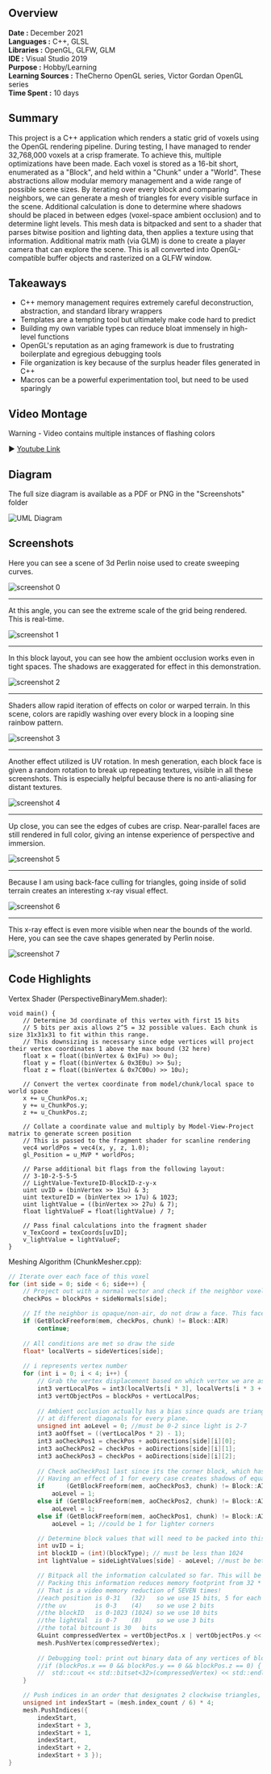 ## Overview
**Date :** December 2021  
**Languages :** C++, GLSL  
**Libraries :**  OpenGL, GLFW, GLM  
**IDE :**  Visual Studio 2019  
**Purpose :**  Hobby/Learning  
**Learning Sources :**  TheCherno OpenGL series, Victor Gordan OpenGL series  
**Time Spent :** 10 days  

## Summary
This project is a C++ application which renders a static grid of voxels using the OpenGL rendering pipeline. During testing, I have managed to render 32,768,000 voxels at a crisp framerate. To achieve this, multiple optimizations have been made. Each voxel is stored as a 16-bit short, enumerated as a "Block", and held within a "Chunk" under a "World". These abstractions allow modular memory management and a wide range of possible scene sizes. By iterating over every block and comparing neighbors, we can generate a mesh of triangles for every visible surface in the scene. Additional calculation is done to determine where shadows should be placed in between edges (voxel-space ambient occlusion) and to determine light levels. This mesh data is bitpacked and sent to a shader that parses bitwise position and lighting data, then applies a texture using that information. Additional matrix math (via GLM) is done to create a player camera that can explore the scene. This is all converted into OpenGL-compatible buffer objects and rasterized on a GLFW window.

## Takeaways
- C++ memory management requires extremely careful deconstruction, abstraction, and standard library wrappers  
- Templates are a tempting tool but ultimately make code hard to predict  
- Building my own variable types can reduce bloat immensely in high-level functions  
- OpenGL's reputation as an aging framework is due to frustrating boilerplate and egregious debugging tools  
- File organization is key because of the surplus header files generated in C++  
- Macros can be a powerful experimentation tool, but need to be used sparingly  

## Video Montage

Warning - Video contains multiple instances of flashing colors

▶️ [Youtube Link](https://www.youtube.com/watch?v=kP7laC2ohEo)

## Diagram

The full size diagram is available as a PDF or PNG in the "Screenshots" folder  

![UML Diagram](Screenshots/OpenGL_UML_White.png)

## Screenshots
<p>Here you can see a scene of 3d Perlin noise used to create sweeping curves.</p>

![screenshot 0](Screenshots/screenshot0.png)

---
At this angle, you can see the extreme scale of the grid being rendered. This is real-time.

![screenshot 1](Screenshots/screenshot1.png)

---
In this block layout, you can see how the ambient occlusion works even in tight spaces.
The shadows are exaggerated for effect in this demonstration.

![screenshot 2](Screenshots/screenshot2.png)

---
Shaders allow rapid iteration of effects on color or warped terrain. In this scene, colors are rapidly
washing over every block in a looping sine rainbow pattern.

![screenshot 3](Screenshots/screenshot3.png)

---
Another effect utilized is UV rotation. In mesh generation, each block face is given a random
rotation to break up repeating textures, visible in all these screenshots. This is especially helpful 
because there is no anti-aliasing for distant textures.

![screenshot 4](Screenshots/screenshot4.png)

---
Up close, you can see the edges of cubes are crisp. Near-parallel faces are still rendered in full color,
giving an intense experience of perspective and immersion.

![screenshot 5](Screenshots/screenshot5.png)

---
Because I am using back-face culling for triangles, going inside of solid terrain creates an interesting x-ray visual effect.

![screenshot 6](Screenshots/screenshot6.png)

---
This x-ray effect is even more visible when near the bounds of the world. Here, you can see the cave shapes generated by Perlin noise.

![screenshot 7](Screenshots/screenshot7.png)

## Code Highlights

Vertex Shader (PerspectiveBinaryMem.shader):

```hlsl
void main() {
    // Determine 3d coordinate of this vertex with first 15 bits
    // 5 bits per axis allows 2^5 = 32 possible values. Each chunk is size 31x31x31 to fit within this range.
    // This downsizing is necessary since edge vertices will project their vertex coordinates 1 above the max bound (32 here)
    float x = float((binVertex & 0x1Fu) >> 0u);
    float y = float((binVertex & 0x3E0u) >> 5u);
    float z = float((binVertex & 0x7C00u) >> 10u);

    // Convert the vertex coordinate from model/chunk/local space to world space
    x += u_ChunkPos.x;
    y += u_ChunkPos.y;
    z += u_ChunkPos.z;

    // Collate a coordinate value and multiply by Model-View-Project matrix to generate screen position
    // This is passed to the fragment shader for scanline rendering
    vec4 worldPos = vec4(x, y, z, 1.0);
    gl_Position = u_MVP * worldPos;

    // Parse additional bit flags from the following layout:
    // 3-10-2-5-5-5
    // LightValue-TextureID-BlockID-z-y-x
    uint uvID = (binVertex >> 15u) & 3;
    uint textureID = (binVertex >> 17u) & 1023;
    uint lightValue = ((binVertex >> 27u) & 7);
    float lightValueF = float(lightValue) / 7;

    // Pass final calculations into the fragment shader
    v_TexCoord = texCoords[uvID];
    v_lightValue = lightValueF;
}
```

Meshing Algorithm (ChunkMesher.cpp):
```c++
// Iterate over each face of this voxel
for (int side = 0; side < 6; side++) {
    // Project out with a normal vector and check if the neighbor voxel is solid or air
    checkPos = blockPos + sideNormals[side];

    // If the neighbor is opaque/non-air, do not draw a face. This face is occluded.
    if (GetBlockFreeform(mem, checkPos, chunk) != Block::AIR)
        continue;
    
    // All conditions are met so draw the side
    float* localVerts = sideVertices[side];
    
    // i represents vertex number
    for (int i = 0; i < 4; i++) {
        // Grab the vertex displacement based on which vertex we are assigning
        int3 vertLocalPos = int3(localVerts[i * 3], localVerts[i * 3 + 1], localVerts[i * 3 + 2]);
        int3 vertObjectPos = blockPos + vertLocalPos;
    
        // Ambient occlusion actually has a bias since quads are triangles, and will work differently
        // at different diagonals for every plane.
        unsigned int aoLevel = 0; //must be 0-2 since light is 2-7
        int3 aoOffset = ((vertLocalPos * 2) - 1);
        int3 aoCheckPos1 = checkPos + aoDirections[side][i][0];
        int3 aoCheckPos2 = checkPos + aoDirections[side][i][1];
        int3 aoCheckPos3 = checkPos + aoDirections[side][i][2];
    
        // Check aoCheckPos1 last since its the corner block, which has the weakest shadow
        // Having an effect of 1 for every case creates shadows of equal intensity for edges and corners
        if      (GetBlockFreeform(mem, aoCheckPos3, chunk) != Block::AIR)
            aoLevel = 1;
        else if (GetBlockFreeform(mem, aoCheckPos2, chunk) != Block::AIR)
            aoLevel = 1;
        else if (GetBlockFreeform(mem, aoCheckPos1, chunk) != Block::AIR)
            aoLevel = 1; //could be 1 for lighter corners

        // Determine block values that will need to be packed into this vertex
        int uvID = i;
        int blockID = (int)(blockType); // must be less than 1024
        int lightValue = sideLightValues[side] - aoLevel; //must be between 0-7. AO is 0-2

        // Bitpack all the information calculated so far. This will be parsed by the bitwise shader.
        // Packing this information reduces memory footprint from 32 * 7 = 224 bits down to 32 bits.
        // That is a video memory reduction of SEVEN times!
        //each position is 0-31   (32)   so we use 15 bits, 5 for each pos
        //the uv        is 0-3    (4)    so we use 2 bits
        //the blockID   is 0-1023 (1024) so we use 10 bits
        //the lightVal  is 0-7    (8)    so we use 3 bits
        //the total bitcount is 30	 bits
        GLuint compressedVertex = vertObjectPos.x | vertObjectPos.y << 5 | vertObjectPos.z << 10 | uvID << 15 | blockID << 17 | lightValue << 27;
        mesh.PushVertex(compressedVertex);
        
        // Debugging tool: print out binary data of any vertices of block 0, 0, 0
        //if (blockPos.x == 0 && blockPos.y == 0 && blockPos.z == 0) {
        //	std::cout << std::bitset<32>(compressedVertex) << std::endl;
    }

    // Push indices in an order that designates 2 clockwise triangles, composing a quad with 4 vertices
    unsigned int indexStart = (mesh.index_count / 6) * 4;
    mesh.PushIndices({
        indexStart,
        indexStart + 3,
        indexStart + 1,
        indexStart,
        indexStart + 2,
        indexStart + 3 });
}
```

